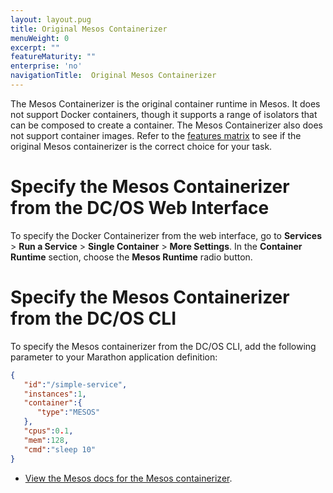 ```yaml
---
layout: layout.pug
title: Original Mesos Containerizer
menuWeight: 0
excerpt: ""
featureMaturity: ""
enterprise: 'no'
navigationTitle:  Original Mesos Containerizer
---
```


<!-- This source repo for this topic is https://github.com/dcos/dcos-docs -->


<!-- This source repo for this topic is https://github.com/dcos/dcos-docs -->


<!-- This source repo for this topic is https://github.com/dcos/dcos-docs -->


<!-- This source repo for this topic is https://github.com/dcos/dcos-docs -->


<!-- This source repo for this topic is https://github.com/dcos/dcos-docs -->


<!-- This source repo for this topic is https://github.com/dcos/dcos-docs -->


The Mesos Containerizer is the original container runtime in Mesos. It does not support Docker containers, though it supports a range of isolators that can be composed to create a container. The Mesos Containerizer also does not support container images. Refer to the [features matrix](/docs/1.10/deploying-services/containerizers/) to see if the original Mesos containerizer is the correct choice for your task.

# Specify the Mesos Containerizer from the DC/OS Web Interface

To specify the Docker Containerizer from the web interface, go to **Services**  > **Run a Service** > **Single Container** > **More Settings**. In the **Container Runtime** section, choose the **Mesos Runtime** radio button.

# Specify the Mesos Containerizer from the DC/OS CLI

To specify the Mesos containerizer from the DC/OS CLI, add the following parameter to your Marathon application definition:

```json
{  
   "id":"/simple-service",
   "instances":1,
   "container":{  
      "type":"MESOS"
   },
   "cpus":0.1,
   "mem":128,
   "cmd":"sleep 10"
}
```

- [View the Mesos docs for the Mesos containerizer](http://mesos.apache.org/documentation/latest/mesos-containerizer/).
